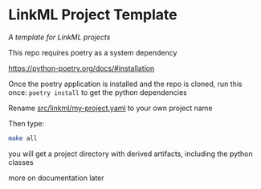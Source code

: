 # LinkML Project Template

_A template for LinkML projects_

This repo requires poetry as a system dependency

https://python-poetry.org/docs/#installation

Once the poetry application is installed and the repo is cloned, run this once: `poetry install` to get the python dependencies

Rename [src/linkml/my-project.yaml](src/linkml/my-project.yaml) to your own project name

Then type:

```bash
make all
```

you will get a project directory with derived artifacts, including the python classes

more on documentation later
